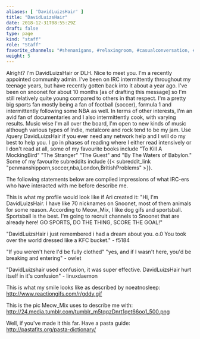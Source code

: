 ```yaml
---
aliases: [ 'DavidLuizsHair' ]
title: "DavidLuizsHair"
date: 2018-12-31T08:55:29Z
draft: false
type: page
kind: "staff"
role: "Staff"
favorite_channels: "#shenanigans, #relaxingroom, #casualconversation, #fuckduck, #conversations"
weight: 5
---
```


Alright? I'm DavidLuizsHair or DLH. Nice to meet you. I'm a recently appointed community admin. I've been on IRC intermittently throughout my teenage years, but have recently gotten back into it about a year ago. I've been on snoonet for about 10 months [as of drafting this message] so I'm still relatively quite young compared to others in that respect. I'm a pretty big sports fan mostly being a fan of football (soccer), formula 1 and intermittently following some NBA as well. In terms of other interests, I'm an avid fan of documentaries and I also intermittently cook, with varying results. Music wise I'm all over the board, I'm open to new kinds of music although various types of Indie, metalcore and rock tend to be my jam. Use /query DavidLuizsHair if you ever need any network help and I will do my best to help you. I go in phases of reading where I either read intensively or I don't read at all, some of my favourite books include "To Kill A MockingBird" "The Stranger" "The Guest" and "By The Waters of Babylon." Some of my favourite subreddits include {{< subreddit_link "penmanshipporn,soccer,nba,London,BritishProblems" >}}.


The following statements below are compiled impressions of what IRC-ers who have interacted with me before describe me.

This is what my profile would look like if Ari created it: "Hi, I'm DavidLuizsHair.  I have like 70 nicknames on Snoonet, most of them animals for some reason.  According to Meow_Mix, I like dog gifs and sportsball.  Sportsball is the best.  I'm going to recruit channels to Snoonet that are already here! GO SPORTS, DO THE THING, SCORE THE GOAL!"

"DavidLuizsHair i just remembered i had a dream about you. o.0 You took over the world dressed like a KFC bucket." - f5184

"If you weren't here I'd be fully clothed" "yes, and if I wasn't here, you'd be breaking and entering" - owlet

"DavidLuizshair used confusion, it was super effective. DavidLuizsHair hurt itself in it's confusion" - linuxdaemon

This is what my smile looks like as described by noeatnosleep: http://www.reactiongifs.com/r/gddy.gif

This is the pic Meow_Mix uses to describe me with: http://24.media.tumblr.com/tumblr_m5tqqzDnrt1qet66oo1_500.png

Well, if you've made it this far. Have a pasta guide: http://pastafits.org/pasta-dictionary/
